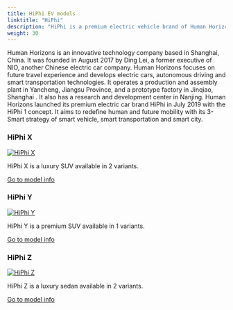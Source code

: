```yaml
---
title: HiPhi EV models
linktitle: "HiPhi"
description: "HiPhi is a premium electric vehicle brand of Human Horizons, a Chinese technology and mobility company."
weight: 30
---
```

<!-- markdownlint-disable MD033 -->
<!-- markdownlint-disable MD010 -->
Human Horizons is an innovative technology company based in Shanghai, China. It was founded in August 2017 by Ding Lei, a former executive of NIO, another Chinese electric car company. Human Horizons focuses on future travel experience and develops electric cars, autonomous driving and smart transportation technologies. It operates a production and assembly plant in Yancheng, Jiangsu Province, and a prototype factory in Jinqiao, Shanghai . It also has a research and development center in Nanjing. Human Horizons launched its premium electric car brand HiPhi in July 2019 with the HiPhi 1 concept. It aims to redefine human and future mobility with its 3-Smart strategy of smart vehicle, smart transportation and smart city.

<div class="container p-3 mb-4 bg-body-tertiary rounded border">
<h3> HiPhi X</h3>
	<div class="row">
		<div class="col col-12 col-md-6">
			<a href="x"><img src="https://media.evkx.net/multimedia/models/hiphi/x/x_6_seater/main_1_st.jpg" class="img-fluid" alt="HiPhi X" ></a>
		</div>
		<div class="col col-12 col-md-6">
<p>
HiPhi X is a luxury SUV available in 2 variants.
</p>
	<a href="x/" class="btn btn-outline-primary" role="button">Go to model info</a>
		</div>
	</div>
</div>
<div class="container p-3 mb-4 bg-body-tertiary rounded border">
<h3> HiPhi Y</h3>
	<div class="row">
		<div class="col col-12 col-md-6">
			<a href="y"><img src="https://media.evkx.net/multimedia/models/hiphi/y/y_dual_motor/main_1_st.jpg" class="img-fluid" alt="HiPhi Y" ></a>
		</div>
		<div class="col col-12 col-md-6">
<p>
HiPhi Y is a premium SUV available in 1 variants.
</p>
	<a href="y/" class="btn btn-outline-primary" role="button">Go to model info</a>
		</div>
	</div>
</div>
<div class="container p-3 mb-4 bg-body-tertiary rounded border">
<h3> HiPhi Z</h3>
	<div class="row">
		<div class="col col-12 col-md-6">
			<a href="z"><img src="https://media.evkx.net/multimedia/models/hiphi/z/z_4_seater/main_1_st.jpg" class="img-fluid" alt="HiPhi Z" ></a>
		</div>
		<div class="col col-12 col-md-6">
<p>
HiPhi Z is a luxury sedan available in 2 variants.
</p>
	<a href="z/" class="btn btn-outline-primary" role="button">Go to model info</a>
		</div>
	</div>
</div>
